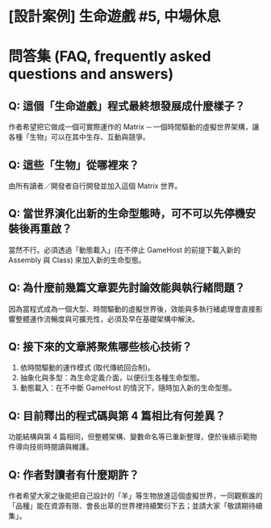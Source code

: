 # [設計案例] 生命遊戲 #5, 中場休息

# 問答集 (FAQ, frequently asked questions and answers)

## Q: 這個「生命遊戲」程式最終想發展成什麼樣子？
作者希望把它做成一個可實際運作的 Matrix ─ 一個時間驅動的虛擬世界架構，讓各種「生物」可以在其中生存、互動與競爭。

## Q: 這些「生物」從哪裡來？
由所有讀者／開發者自行開發並加入這個 Matrix 世界。

## Q: 當世界演化出新的生命型態時，可不可以先停機安裝後再重啟？
當然不行。必須透過「動態載入」(在不停止 GameHost 的前提下載入新的 Assembly 與 Class) 來加入新的生命型態。

## Q: 為什麼前幾篇文章要先討論效能與執行緒問題？
因為當程式成為一個大型、時間驅動的虛擬世界後，效能與多執行緒處理會直接影響整體運作流暢度與可擴充性，必須及早在基礎架構中解決。

## Q: 接下來的文章將聚焦哪些核心技術？
1. 依時間驅動的運作模式 (取代傳統回合制)。  
2. 抽象化與多型：為生命定義介面，以便衍生各種生命型態。  
3. 動態載入：在不中斷 GameHost 的情況下，隨時加入新的生命型態。

## Q: 目前釋出的程式碼與第 4 篇相比有何差異？
功能結構與第 4 篇相同，但整體架構、變數命名等已重新整理，便於後續示範物件導向技術時閱讀與維護。

## Q: 作者對讀者有什麼期許？
作者希望大家之後能把自己設計的「羊」等生物放進這個虛擬世界，一同觀察誰的「品種」能在資源有限、會長出草的世界裡持續繁衍下去；並請大家「敬請期待續集」。